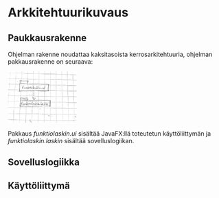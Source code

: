 # Arkkitehtuurikuvaus

## Paukkausrakenne 
Ohjelman rakenne noudattaa kaksitasoista kerrosarkitehtuuria, ohjelman pakkausrakenne on seuraava:

<img src="https://github.com/eidzei/otm-harjoitustyo/blob/master/Funktiolaskin/dokumentointi/kuvat/pakkausrakenne.png" width="160">

Pakkaus _funktiolaskin.ui_ sisältää JavaFX:llä toteutetun käyttöliittymän ja _funktiolaskin.laskin_ sisältää sovelluslogiikan.
## Sovelluslogiikka

## Käyttöliittymä
